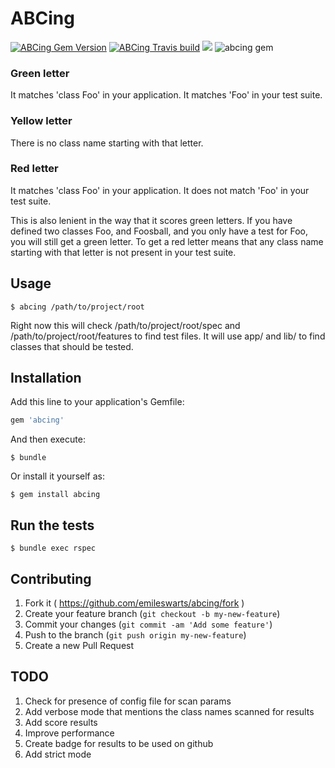 # ABCing

[![ABCing Gem Version](https://badge.fury.io/rb/abcing.svg)](http://badge.fury.io/rb/abcing)
[![ABCing Travis build](https://travis-ci.org/emileswarts/ABCing.svg?branch=master)](https://travis-ci.org/emileswarts/ABCing.svg)
![](http://ruby-gem-downloads-badge.herokuapp.com/abcing/0.0.2?type=total&color=brightgreen)
![abcing gem](https://s3-eu-west-1.amazonaws.com/abcing/coverage.png)

### Green letter
It matches 'class Foo' in your application.
It matches 'Foo' in your test suite.

### Yellow letter
There is no class name starting with that letter.

### Red letter
It matches 'class Foo' in your application.
It does not match 'Foo' in your test suite.

This is also lenient in the way that it scores green letters.
If you have defined two classes Foo, and Foosball, and you only have a test for Foo, you will still get a green letter.
To get a red letter means that any class name starting with that letter is not present in your test suite.

## Usage

    $ abcing /path/to/project/root

Right now this will check /path/to/project/root/spec and /path/to/project/root/features to find test files.
It will use app/ and lib/ to find classes that should be tested.

## Installation

Add this line to your application's Gemfile:

```ruby
gem 'abcing'
```

And then execute:

    $ bundle

Or install it yourself as:

    $ gem install abcing

## Run the tests

    $ bundle exec rspec

## Contributing

1. Fork it ( https://github.com/emileswarts/abcing/fork )
2. Create your feature branch (`git checkout -b my-new-feature`)
3. Commit your changes (`git commit -am 'Add some feature'`)
4. Push to the branch (`git push origin my-new-feature`)
5. Create a new Pull Request

## TODO

1. Check for presence of config file for scan params
2. Add verbose mode that mentions the class names scanned for results
3. Add score results
4. Improve performance
5. Create badge for results to be used on github
6. Add strict mode
